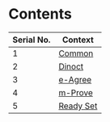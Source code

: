 # Contents

| Serial No. | Context |
|------------|---------|
| 1          | [Common](https://github.com/sanjayes/dinoct/tree/master/common) |
| 2          | [Dinoct](https://github.com/sanjayes/dinoct/tree/master/dinoct) |
| 3          | [e-Agree](https://github.com/sanjayes/dinoct/tree/master/eagree)|
| 4          | [m-Prove](https://github.com/sanjayes/dinoct/tree/master/mprove)|
| 5          | [Ready Set](https://github.com/sanjayes/dinoct/tree/master/readyset)|
